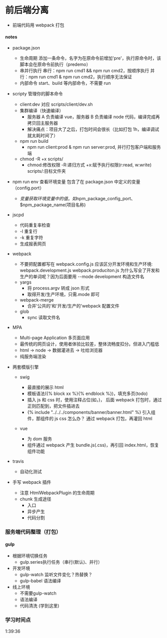 # 前后端分离

- 前端代码用 webpack 打包

#### notes

- package.json

  - 生命周期
    添加一条命令，名字为在原命令前增加'pre'，执行原命令时，该脚本会在原命令前执行（predemo）
  - 串并行执行
    串行：npm run cmd1 && npm run cmd2，按顺序执行
    并行：npm run cmd1 & npm run cmd2，执行顺序无法保证
  - 内部命令
    start、build 等内部命令，不需要 run

- scripty 管理你的脚本命令

  - client:dev 对应 scripts/client/dev.sh
  - 集群编译（快速编译）
    - 服务器 A 负责编译 vue，服务器 B 负责编译 node 代码，编译完成再拷贝回主服务器
    - 解决痛点：项目大了之后，打包时间会很长（比如打包 1h，编译调试就太耗时间了）
  - npm run build
    - npm run client:prod & npm run server:prod, 并行打包客户端和服务端
  - chmod -R +x scripts/
    - chmod:修改权限 -R:递归方式 +x:赋予执行权限(r:read, w:write) scripts/:目标文件夹

- npm run env 查看环境变量 包含了在 package.json 中定义的变量（config.port）

  - $变量 获取环境变量中的值，如$npm_package_config_port、$npm_package_name(项目名称)

- jscpd

  - 代码重复率检查
  - -l 重复行
  - -k 重复字符
  - 生成报表网页

- webpack

  - 不要把配置都写在 webpack.config.js
    应该区分开发环境和生产环境:
    webpack.development.js
    webpack.produciton.js
    为什么写全了开发和生产的单词呢？因为后面要用 --mode development 构造文件名
  - yargs
    - 将 process.argv 转成 json 形式
    - 取得开发/生产环境，只需.mode 即可
  - webpack-merge
    - 合并'公共的'和'开发/生产的'webpack 配置文件
  - glob
    - sync 读取文件名

- MPA

  - Multi-page Application 多页面应用
  - 最传统的网页设计，使用者体验比较差，整体流畅度扣分。但进入门槛低
  - html -> node -> 数据灌进去 -> 吐给浏览器
  - 纯服务端渲染

- 两套模版引擎

  - swig

    - 最直接的展示 html
    - 模板语法({% block xx %}{% endblock %})，填充多页(todo)
    - 插入 js 和 css 时，使用注释占位(如，<!-- injectjs -->)，
      后面 webpack 打包时，通过正则匹配到，把文件插进去
    - {% include "../../../components/banner/banner.html" %}
      引入组件，那组件的 js css 怎么办？
      通过 webpack 打包，再灌回 html

  - vue
    - 为 dom 服务
    - 组件通过 webpack 产生 bundle.js(.css)，再引回 index.html，恢复组件功能

- travis

  - 自动化测试

- 手写 webpack 插件
  - 注意 HtmlWebpackPlugin 的生命周期
  - chunk 生成途径
    - 入口
    - 异步产生
    - 代码分割


### 服务端代码整理（打包）

#### gulp
  - 根据环境切换任务
    - gulp.series执行任务（串行(默认)、并行）
  - 开发环境
    - gulp-watch 监听文件变化？热替换？
    - gulp-babel 语法编译
  - 线上环境
    - 不需要gulp-watch
    - 语法编译
    - 代码清洗 (学到这里)


### 学习时间点

1:39:36
